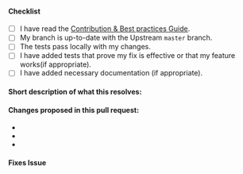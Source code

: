 #### Checklist

- [ ] I have read the [Contribution & Best practices Guide](https://github.com/openSUSE/osem/blob/master/CONTRIBUTING.md).
- [ ] My branch is up-to-date with the Upstream `master` branch.
- [ ] The tests pass locally with my changes.
- [ ] I have added tests that prove my fix is effective or that my feature works(if appropriate).
- [ ] I have added necessary documentation (if appropriate).

#### Short description of what this resolves:


#### Changes proposed in this pull request:

-
-
-

#### Fixes Issue
<!-- Add the issue number that is fixed by this PR (In the form Fixes #1527) -->



